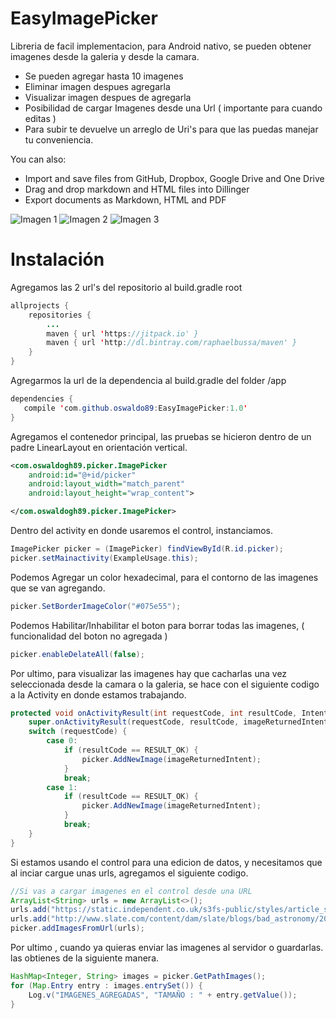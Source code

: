 # EasyImagePicker


Libreria de facil implementacion, para Android nativo, se pueden obtener imagenes desde la galeria y desde la camara.

  - Se pueden agregar hasta 10 imagenes
  - Eliminar imagen despues agregarla
  - Visualizar imagen despues de agregarla
  - Posibilidad de cargar Imagenes desde una Url ( importante para cuando editas )
  - Para subir te devuelve un arreglo de Uri's para que las puedas manejar tu conveniencia.


You can also:
  - Import and save files from GitHub, Dropbox, Google Drive and One Drive
  - Drag and drop markdown and HTML files into Dillinger
  - Export documents as Markdown, HTML and PDF


![Imagen 1](https://extraimage.net/images/2017/04/14/aa9b794518197b108170ec31ce61e897.jpg)
![Imagen 2](https://extraimage.net/images/2017/04/14/6c6f3da27ce6bdb34592bae051bb9292.jpg)
![Imagen 3](https://extraimage.net/images/2017/04/14/2f96275ba2448f3bc442b6b9b090c668.jpg)

# Instalación

Agregamos las 2 url's del repositorio al build.gradle root

```java
allprojects {
    repositories {
        ...
        maven { url 'https://jitpack.io' }
        maven { url 'http://dl.bintray.com/raphaelbussa/maven' }
    }
}
```


Agregarmos la url de la dependencia al build.gradle del folder /app

```java
dependencies {
   compile 'com.github.oswaldo89:EasyImagePicker:1.0'
}
```


Agregamos el contenedor principal, las pruebas se hicieron dentro de un padre LinearLayout en orientación vertical.

```xml
<com.oswaldogh89.picker.ImagePicker
    android:id="@+id/picker"
    android:layout_width="match_parent"
    android:layout_height="wrap_content">

</com.oswaldogh89.picker.ImagePicker>
```

Dentro del activity en donde usaremos el control, instanciamos.
```java
ImagePicker picker = (ImagePicker) findViewById(R.id.picker);
picker.setMainactivity(ExampleUsage.this);
```

Podemos Agregar un color hexadecimal, para el contorno de las imagenes que se van agregando.
```java
picker.SetBorderImageColor("#075e55");
```

Podemos Habilitar/Inhabilitar el boton para borrar todas las imagenes, ( funcionalidad del boton no agregada )
```java
picker.enableDelateAll(false);
```

Por ultimo, para visualizar las imagenes hay que cacharlas una vez seleccionada desde la camara o la galeria, se hace con el siguiente codigo a la Activity en donde estamos trabajando.

```java
protected void onActivityResult(int requestCode, int resultCode, Intent imageReturnedIntent) {
    super.onActivityResult(requestCode, resultCode, imageReturnedIntent);
    switch (requestCode) {
        case 0:
            if (resultCode == RESULT_OK) {
                picker.AddNewImage(imageReturnedIntent);
            }
            break;
        case 1:
            if (resultCode == RESULT_OK) {
                picker.AddNewImage(imageReturnedIntent);
            }
            break;
    }
}
```


Si estamos usando el control para una edicion de datos, y necesitamos que al inciar cargue unas urls, agregamos el siguiente codigo.

```java
//Si vas a cargar imagenes en el control desde una URL
ArrayList<String> urls = new ArrayList<>();
urls.add("https://static.independent.co.uk/s3fs-public/styles/article_small/public/thumbnails/image/2017/01/19/15/earth-from-space.jpg");
urls.add("http://www.slate.com/content/dam/slate/blogs/bad_astronomy/2016/03/09/shutterstock_earthfromhubble.jpg.CROP.original-original.jpg");
picker.addImagesFromUrl(urls);
```

Por ultimo , cuando ya quieras enviar las imagenes al servidor o guardarlas. las obtienes de la siguiente manera.
```java
HashMap<Integer, String> images = picker.GetPathImages();
for (Map.Entry entry : images.entrySet()) {
    Log.v("IMAGENES_AGREGADAS", "TAMAÑO : " + entry.getValue());
}

```
 
